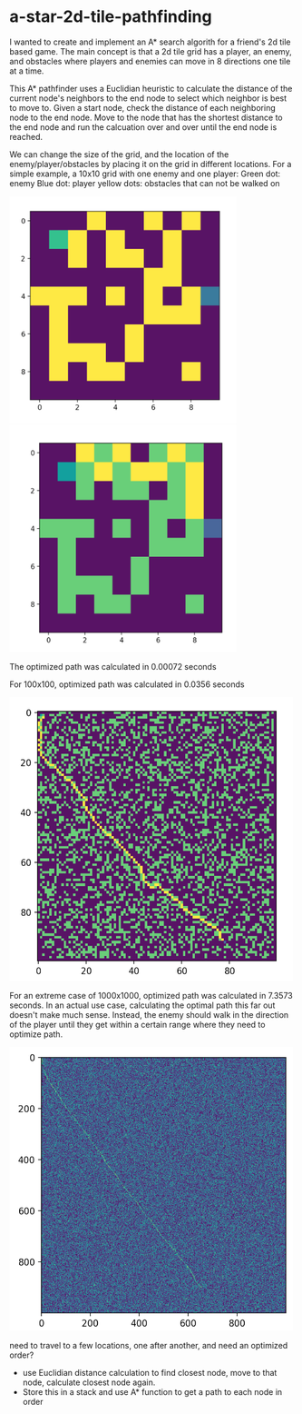 # a-star-2d-tile-pathfinding

I wanted to create and implement an A* search algorith for a friend's 2d tile based game. The main concept is that a 2d tile grid has a player, an enemy, and obstacles where players and enemies can move in 8 directions one tile at a time.

This A* pathfinder uses a Euclidian heuristic to calculate the distance of the current node's neighbors to the end node to select which neighbor is best to move to.
Given a start node, check the distance of each neighboring node to the end node. Move to the node that has the shortest distance to the end node and run the calcuation over and over until the end node is reached.

We can change the size of the grid, and the location of the enemy/player/obstacles by placing it on the grid in different locations. For a simple example, a 10x10 grid with one enemy and one player:
Green dot: enemy
Blue dot: player
yellow dots: obstacles that can not be walked on

<img src="40_percent_10x10.png" width="400" height="400"> <img src="40_percent_10x10_after.png" width="400" height="400">

The optimized path was calculated in 0.00072 seconds



For 100x100, optimized path was calculated in 0.0356 seconds

<img src="40_percent_obstacles.png" width="500" height="500">

For an extreme case of 1000x1000, optimized path was calculated in 7.3573 seconds. In an actual use case, calculating the optimal path this far out doesn't make much sense. Instead, the enemy should walk in the direction of the player until they get within a certain range where they need to optimize path.

<img src="40_percent_1000x1000.png" width="500" height="500">

need to travel to a few locations, one after another, and need an optimized order?
* use Euclidian distance calculation to find closest node, move to that node, calculate closest node again. 
* Store this in a stack and use A* function to get a path to each node in order

